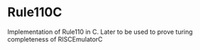 # Rule110C
Implementation of Rule110 in C. Later to be used to prove turing completeness of RISCEmulatorC
